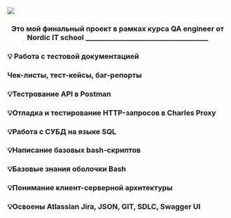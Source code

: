 <img src="https://github.com/YuliaMandelbrot/YuliaMandelbrot/blob/main/header.png">

<h3 align="center">Это мой финальный проект в рамках курса QA engineer от Nordic IT school
____________________________________
  


  
<h3>💡 Работа с тестовой документацией
<h3>Чек-листы, тест-кейсы, баг-репорты
<h3>💡Тестрование API в Postman
<h3>💡Отладка и тестирование HTTP-запросов в Charles Proxy
<h3>💡Работа с СУБД на языке SQL
<h3>💡Написание базовых bash-скриптов

<h3>💡Базовые знания оболочки Bash

<h3>💡Понимание клиент-серверной архитектуры

<h3>💡Освоены Atlassian Jira, JSON, GIT, SDLC, Swagger UI

